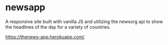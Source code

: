 # newsapp

A responsive site built with vanilla JS and utilizing the newsorg api to show the headlines of the day for a variety of countries.  

https://thenews-app.herokuapp.com/
